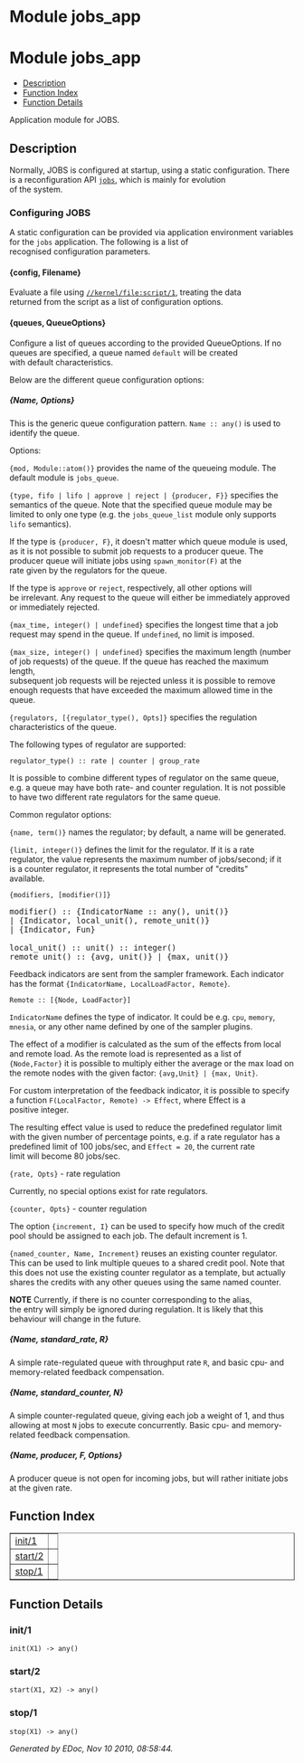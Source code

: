 Module jobs_app
===============


<h1>Module jobs_app</h1>

* [Description](#description)
* [Function Index](#index)
* [Function Details](#functions)


Application module for JOBS.



<h2><a name="description">Description</a></h2>



  Normally, JOBS is configured at startup, using a static configuration.
There is a reconfiguration API [`jobs`](jobs.md), which is mainly for evolution  
of the system.



<h3><a name="Configuring_JOBS">Configuring JOBS</a></h3>




A static configuration can be provided via application environment
variables for the `jobs` application. The following is a list of  
recognised configuration parameters.



<h4><a name="{config,_Filename}">{config, Filename}</a></h4>




Evaluate a file using [`//kernel/file:script/1`](/Users/uwiger/ETC/git/kernel/doc/file.md#script-1), treating the data  
returned from the script as a list of configuration options.



<h4><a name="{queues,_QueueOptions}">{queues, QueueOptions}</a></h4>




Configure a list of queues according to the provided QueueOptions.
If no queues are specified, a queue named `default` will be created  
with default characteristics.



Below are the different queue configuration options:


<h5>
<a name="{Name,_Options}">{Name, Options}</a>
</h5>



This is the generic queue configuration pattern.
`Name :: any()` is used to identify the queue.



Options:



`{mod, Module::atom()}` provides the name of the queueing module.
The default module is `jobs_queue`.



`{type, fifo | lifo | approve | reject | {producer, F}}`
specifies the semantics of the queue. Note that the specified queue module
may be limited to only one type (e.g. the `jobs_queue_list` module only
supports `lifo` semantics).



If the type is `{producer, F}`, it doesn't matter which queue module is
used, as it is not possible to submit job requests to a producer queue.
The producer queue will initiate jobs using `spawn_monitor(F)` at the  
rate given by the regulators for the queue.



If the type is `approve` or `reject`, respectively, all other options will  
be irrelevant. Any request to the queue will either be immediately approved  
or immediately rejected.



`{max_time, integer() | undefined}` specifies the longest time that a job
request may spend in the queue. If `undefined`, no limit is imposed.



`{max_size, integer() | undefined}` specifies the maximum length (number  
of job requests) of the queue. If the queue has reached the maximum length,  
subsequent job requests will be rejected unless it is possible to remove  
enough requests that have exceeded the maximum allowed time in the queue.



`{regulators, [{regulator_type(), Opts]}` specifies the regulation  
characteristics of the queue.



The following types of regulator are supported:



`regulator_type() :: rate | counter | group_rate`



It is possible to combine different types of regulator on the same queue,  
e.g. a queue may have both rate- and counter regulation. It is not possible  
to have two different rate regulators for the same queue.



Common regulator options:



`{name, term()}` names the regulator; by default, a name will be generated.



`{limit, integer()}` defines the limit for the regulator. If it is a rate  
regulator, the value represents the maximum number of jobs/second; if it  
is a counter regulator, it represents the total number of "credits"  
available.



`{modifiers, [modifier()]}`


<pre>
modifier() :: {IndicatorName :: any(), unit()}
| {Indicator, local_unit(), remote_unit()}
| {Indicator, Fun}

local_unit() :: unit() :: integer()
remote_unit() :: {avg, unit()} | {max, unit()}
</pre>




Feedback indicators are sent from the sampler framework. Each indicator
has the format `{IndicatorName, LocalLoadFactor, Remote}`.



`Remote :: [{Node, LoadFactor}]`



`IndicatorName` defines the type of indicator. It could be e.g. `cpu`,
`memory`, `mnesia`, or any other name defined by one of the sampler plugins.



The effect of a modifier is calculated as the sum of the effects from local
and remote load. As the remote load is represented as a list of
`{Node,Factor}` it is possible to multiply either the average or the max
load on the remote nodes with the given factor: `{avg,Unit} | {max, Unit}`.



For custom interpretation of the feedback indicator, it is possible to
specify a function `F(LocalFactor, Remote) -> Effect`, where Effect is a  
positive integer.



The resulting effect value is used to reduce the predefined regulator limit
with the given number of percentage points, e.g. if a rate regulator has
a predefined limit of 100 jobs/sec, and `Effect = 20`, the current rate  
limit will become 80 jobs/sec.



`{rate, Opts}` - rate regulation



Currently, no special options exist for rate regulators.



`{counter, Opts}` - counter regulation



The option `{increment, I}` can be used to specify how much of the credit  
pool should be assigned to each job. The default increment is 1.



`{named_counter, Name, Increment}` reuses an existing counter regulator.  
This can be used to link multiple queues to a shared credit pool. Note that  
this does not use the existing counter regulator as a template, but actually  
shares the credits with any other queues using the same named counter.



__NOTE__ Currently, if there is no counter corresponding to the alias,  
the entry will simply be ignored during regulation. It is likely that this  
behaviour will change in the future.


<h5>
<a name="{Name,_standard_rate,_R}">{Name, standard_rate, R}</a>
</h5>



A simple rate-regulated queue with throughput rate `R`, and basic cpu- and  
memory-related feedback compensation.


<h5>
<a name="{Name,_standard_counter,_N}">{Name, standard_counter, N}</a>
</h5>



A simple counter-regulated queue, giving each job a weight of 1, and thus
allowing at most `N` jobs to execute concurrently. Basic cpu- and memory-  
related feedback compensation.


<h5>
<a name="{Name,_producer,_F,_Options}">{Name, producer, F, Options}</a>
</h5>

A producer queue is not open for incoming jobs, but will rather initiate
jobs at the given rate.

<h2><a name="index">Function Index</a></h2>



<table width="100%" border="1" cellspacing="0" cellpadding="2" summary="function index"><tr><td valign="top"><a href="#init-1">init/1</a></td><td></td></tr><tr><td valign="top"><a href="#start-2">start/2</a></td><td></td></tr><tr><td valign="top"><a href="#stop-1">stop/1</a></td><td></td></tr></table>


<a name="functions"></a>


<h2>Function Details</h2>


<a name="init-1"></a>


<h3>init/1</h3>





`init(X1) -> any()`


<a name="start-2"></a>


<h3>start/2</h3>





`start(X1, X2) -> any()`


<a name="stop-1"></a>


<h3>stop/1</h3>





`stop(X1) -> any()`



_Generated by EDoc, Nov 10 2010, 08:58:44._